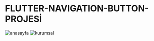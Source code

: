 # FLUTTER-NAVIGATION-BUTTON-PROJESİ

![anasayfa](https://github.com/yusufcanyanikci/Flutter-Navigation-Button-Projesi/assets/121056717/a0e0a05c-75c1-4888-a9c0-e3de99c39c2d)
![kurumsal](https://github.com/yusufcanyanikci/Flutter-Navigation-Button-Projesi/assets/121056717/7281a809-4f5e-4136-9abd-42c80ab1ec24)

